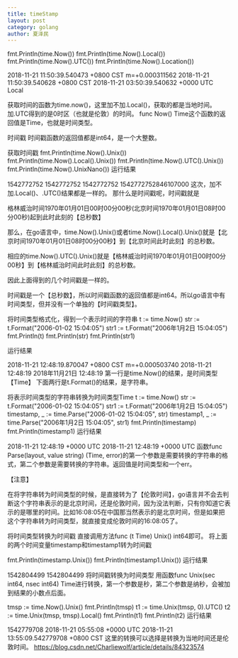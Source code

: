 ```yaml
---
title: timeStamp
layout: post
category: golang
author: 夏泽民
---
```

fmt.Println(time.Now())
fmt.Println(time.Now().Local())
fmt.Println(time.Now().UTC())
fmt.Println(time.Now().Location())
<!-- more -->
2018-11-21 11:50:39.540473 +0800 CST m=+0.000311562
2018-11-21 11:50:39.540628 +0800 CST
2018-11-21 03:50:39.540632 +0000 UTC
Local


获取时间的函数为time.now()，这里加不加.Local()，获取的都是当地时间。
加.UTC得到的是0时区（也就是伦敦）的时间。
func Now() Time这个函数的返回值是Time，也就是时间类型。

时间戳
时间戳函数的返回值都是int64，是一个大整数。

获取时间戳
fmt.Println(time.Now().Unix())
fmt.Println(time.Now().Local().Unix())
fmt.Println(time.Now().UTC().Unix())
fmt.Println(time.Now().UnixNano())
运行结果

1542772752
1542772752
1542772752
1542772752846107000
这次，加不加.Local()、.UTC()结果都是一样的。
那什么是时间戳呢，时间戳就是

格林威治时间1970年01月01日00时00分00秒(北京时间1970年01月01日08时00分00秒)起到此时此刻的【总秒数】

那么，在go语言中，time.Now().Unix()或者time.Now().Local().Unix()就是【北京时间1970年01月01日08时00分00秒】到【北京时间此时此刻】的总秒数。

相应的time.Now().UTC().Unix()就是【格林威治时间1970年01月01日00时00分00秒】到【格林威治时间此时此刻】的总秒数。

因此上面得到的几个时间戳是一样的。

时间戳是一个【总秒数】，所以时间戳函数的返回值都是int64。所以go语言中有时间类型，但并没有一个单独的【时间戳类型】。

将时间类型格式化，得到一个表示时间的字符串
t := time.Now()
str := t.Format("2006-01-02 15:04:05")
str1 := t.Format("2006年1月2日 15:04:05")
fmt.Println(t)
fmt.Println(str)
fmt.Println(str1)

运行结果

2018-11-21 12:48:19.870047 +0800 CST m=+0.000503740
2018-11-21 12:48:19
2018年11月21日 12:48:19
第一行是time.Now()的结果，是时间类型【Time】
下面两行是t.Format()的结果，是字符串。

将表示时间类型的字符串转换为时间类型Time
t := time.Now()
str := t.Format("2006-01-02 15:04:05")
str1 := t.Format("2006年1月2日 15:04:05")
timestamp, _ := time.Parse("2006-01-02 15:04:05", str)
timestamp1, _ := time.Parse("2006年1月2日 15:04:05", str1)
fmt.Println(timestamp)
fmt.Println(timestamp1)
运行结果

2018-11-21 12:48:19 +0000 UTC
2018-11-21 12:48:19 +0000 UTC
函数func Parse(layout, value string) (Time, error)的第一个参数是需要转换的字符串的格式，第二个参数是需要转换的字符串。返回值是时间类型和一个err。

【注意】

在将字符串转为时间类型的时候，是直接转为了【伦敦时间】，go语言并不会去判断这个字符串表示的是北京时间，还是伦敦时间，因为没法判断，只有你知道它表示的是哪里的时间。比如16:08:05在中国那当然表示的是北京时间，但是如果把这个字符串转为时间类型，就直接变成伦敦时间的16:08:05了。

将时间类型转换为时间戳
直接调用方法func (t Time) Unix() int64即可。
将上面的两个时间变量timestamp和timestamp1转为时间戳

fmt.Println(timestamp.Unix())
fmt.Println(timestamp1.Unix())
运行结果

1542804499
1542804499
将时间戳转换为时间类型
用函数func Unix(sec int64, nsec int64) Time进行转换，第一个参数是秒，第二个参数是纳秒，会被加到结果的小数点后面。

tmsp := time.Now().Unix()
fmt.Println(tmsp)
t1 := time.Unix(tmsp, 0).UTC()
t2 := time.Unix(tmsp, tmsp).Local()
fmt.Println(t1)
fmt.Println(t2)
运行结果

1542779708
2018-11-21 05:55:08 +0000 UTC
2018-11-21 13:55:09.542779708 +0800 CST
这里的转换可以选择是转换为当地时间还是伦敦时间。
https://blog.csdn.net/Charliewolf/article/details/84323574
